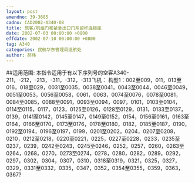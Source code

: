 ```yaml
---
layout: post
amendno: 39-3685
cadno: CAD2002-A340-08
title: 旅客/机组门和紧急出口门系留杆连接座
date: 2002-07-03 00:00:00 +0800
effdate: 2002-07-10 00:00:00 +0800
tag: A340
categories: 民航华东管理局适航处
author: 郝炜
---
```


##适用范围:
本指令适用于有以下序列号的空客A340-211，-212，-213，-311，-312，-313飞机：
构型1：002至009，011，013至016，018至029，0031至0035，0038至0041，0043至0044，0046至0049，0051至0053，0056至0058，0061，0063，0074至0076，0078至0081，0084至0085，0088至0091，0093至0094，0097，0101，0103至0104，0114至0115，0117，0123，0125至0126，0128至0129，0131，0133至0137，0139，0141至0142，0145至0147，0149至0152，0154，0156至0161，0163至0164，0166至0170，0173至0176，0178至0180，0182，0185至0187，0190，0192至0194，0196至0197，0199，0201至0202，0204，0207至0208，0210，0212至0218，0220至0221，0225，0227至0228，0233，0235至0237，0239，0242至0243，0245至0246，0252，0257，0260，0263至0264，0268，0270，0273至0274，0278，0280，0282，0289，0292，0297，0302，0304，0307，0310，0318至0319，0321，0325，0327，0329，0331至0332，0335，0347，0352，0354至0355，0359，0363，0367?


